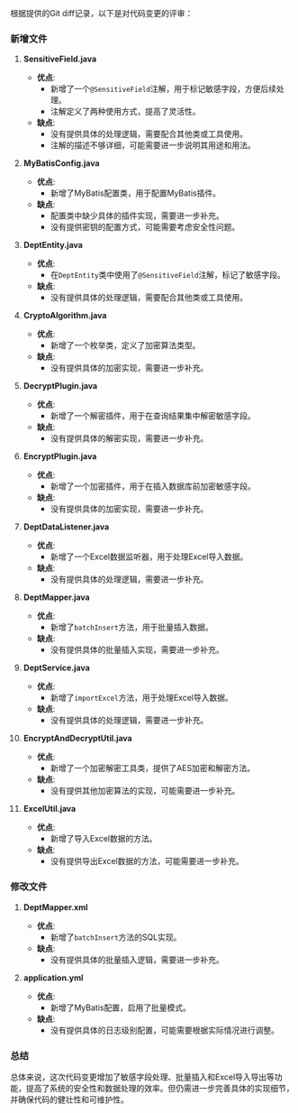 根据提供的Git diff记录，以下是对代码变更的评审：

### 新增文件

1. **SensitiveField.java**
   - **优点**:
     - 新增了一个`@SensitiveField`注解，用于标记敏感字段，方便后续处理。
     - 注解定义了两种使用方式，提高了灵活性。
   - **缺点**:
     - 没有提供具体的处理逻辑，需要配合其他类或工具使用。
     - 注解的描述不够详细，可能需要进一步说明其用途和用法。

2. **MyBatisConfig.java**
   - **优点**:
     - 新增了MyBatis配置类，用于配置MyBatis插件。
   - **缺点**:
     - 配置类中缺少具体的插件实现，需要进一步补充。
     - 没有提供密钥的配置方式，可能需要考虑安全性问题。

3. **DeptEntity.java**
   - **优点**:
     - 在`DeptEntity`类中使用了`@SensitiveField`注解，标记了敏感字段。
   - **缺点**:
     - 没有提供具体的处理逻辑，需要配合其他类或工具使用。

4. **CryptoAlgorithm.java**
   - **优点**:
     - 新增了一个枚举类，定义了加密算法类型。
   - **缺点**:
     - 没有提供具体的加密实现，需要进一步补充。

5. **DecryptPlugin.java**
   - **优点**:
     - 新增了一个解密插件，用于在查询结果集中解密敏感字段。
   - **缺点**:
     - 没有提供具体的解密实现，需要进一步补充。

6. **EncryptPlugin.java**
   - **优点**:
     - 新增了一个加密插件，用于在插入数据库前加密敏感字段。
   - **缺点**:
     - 没有提供具体的加密实现，需要进一步补充。

7. **DeptDataListener.java**
   - **优点**:
     - 新增了一个Excel数据监听器，用于处理Excel导入数据。
   - **缺点**:
     - 没有提供具体的处理逻辑，需要进一步补充。

8. **DeptMapper.java**
   - **优点**:
     - 新增了`batchInsert`方法，用于批量插入数据。
   - **缺点**:
     - 没有提供具体的批量插入实现，需要进一步补充。

9. **DeptService.java**
   - **优点**:
     - 新增了`importExcel`方法，用于处理Excel导入数据。
   - **缺点**:
     - 没有提供具体的处理逻辑，需要进一步补充。

10. **EncryptAndDecryptUtil.java**
    - **优点**:
      - 新增了一个加密解密工具类，提供了AES加密和解密方法。
    - **缺点**:
      - 没有提供其他加密算法的实现，可能需要进一步补充。

11. **ExcelUtil.java**
    - **优点**:
      - 新增了导入Excel数据的方法。
    - **缺点**:
      - 没有提供导出Excel数据的方法，可能需要进一步补充。

### 修改文件

1. **DeptMapper.xml**
   - **优点**:
     - 新增了`batchInsert`方法的SQL实现。
   - **缺点**:
     - 没有提供具体的批量插入逻辑，需要进一步补充。

2. **application.yml**
   - **优点**:
     - 新增了MyBatis配置，启用了批量模式。
   - **缺点**:
     - 没有提供具体的日志级别配置，可能需要根据实际情况进行调整。

### 总结

总体来说，这次代码变更增加了敏感字段处理、批量插入和Excel导入导出等功能，提高了系统的安全性和数据处理的效率。但仍需进一步完善具体的实现细节，并确保代码的健壮性和可维护性。
